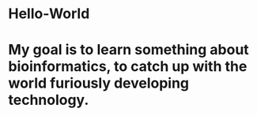 # Hello-World
# My goal is to learn something about bioinformatics, to catch up with the world furiously developing technology.
